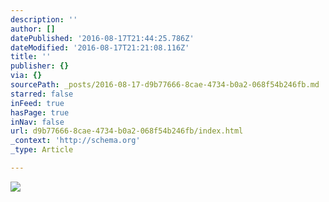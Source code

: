 ```yaml
---
description: ''
author: []
datePublished: '2016-08-17T21:44:25.786Z'
dateModified: '2016-08-17T21:21:08.116Z'
title: ''
publisher: {}
via: {}
sourcePath: _posts/2016-08-17-d9b77666-8cae-4734-b0a2-068f54b246fb.md
starred: false
inFeed: true
hasPage: true
inNav: false
url: d9b77666-8cae-4734-b0a2-068f54b246fb/index.html
_context: 'http://schema.org'
_type: Article

---
```

![](https://the-grid-user-content.s3-us-west-2.amazonaws.com/d77018ee-38f5-4277-abc7-0b9a5099a806.jpg)